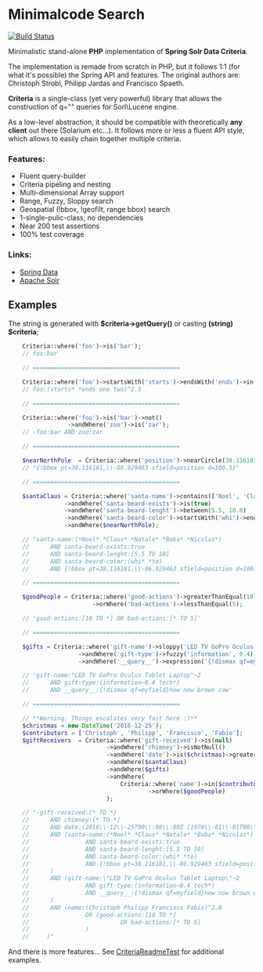 Minimalcode Search
======================

[![Build Status](https://travis-ci.org/minimalcode-org/search.svg)](https://travis-ci.org/minimalcode-org/search)

Minimalistic stand-alone **PHP** implementation of **Spring Solr Data Criteria**.

The implementation is remade from scratch in PHP, but it follows 1:1 (for what it's possible)
the Spring API and features. The original authors are: Christoph Strobl, Philipp Jardas and
Francisco Spaeth.

**Criteria** is a single-class (yet very powerful) library that allows the construction of q=""
queries for Sorl\Lucene engine.

As a low-level abstraction, it should be compatible with theoretically **any client** out there (Solarium etc...).
It follows more or less a fluent API style, which allows to easily chain together multiple criteria.

### Features:
- Fluent query-builder
- Criteria pipeling and nesting
- Multi-dimensional Array support
- Range, Fuzzy, Sloppy search
- Geospatial (!bbox, !geofilt, range bbox) search
- 1-single-pulic-class, no dependencies
- Near 200 test assertions
- 100% test coverage

### Links:
- [Spring Data](http://projects.spring.io/spring-data)
- [Apache Solr](http://lucene.apache.org/solr/)

Examples
-----------

The string is generated with **$criteria->getQuery()** or casting **(string) $criteria**;

```php
    Criteria::where('foo')->is('bar');
    // foo:bar

    // ==========================================

    Criteria::where('foo')->startsWith('starts')->endsWith('ends')->in(['one', 'two'])->boost(2.5);
    // foo:(starts* *ends one two)^2.5

    // ==========================================

    Criteria::where('foo')->is('bar')->not()
                 ->andWhere('zoo')->is('zar');
    // -foo:bar AND zoo:zar

    // ==========================================

    $nearNorthPole  = Criteria::where('position')->nearCircle(38.116181, -86.929463, 100.5);
    // "{!bbox pt=38.116181,\\-86.929463 sfield=position d=100.5}"

    // ==========================================

    $santaClaus = Criteria::where('santa-name')->contains(['Noel', 'Claus', 'Natale', 'Baba', 'Nicolas'])
                ->andWhere('santa-beard-exists')->is(true)
                ->andWhere('santa-beard-lenght')->between(5.5, 10.0)
                ->andWhere('santa-beard-color')->startsWith('whi')->endsWith('te')
                ->andWhere($nearNorthPole);

    // "santa-name:(*Noel* *Claus* *Natale* *Baba* *Nicolas*)
    //      AND santa-beard-exists:true
    //      AND santa-beard-lenght:[5.5 TO 10]
    //      AND santa-beard-color:(whi* *te)
    //      AND {!bbox pt=38.116181,\\-86.929463 sfield=position d=100.5}"

    // ==========================================

    $goodPeople = Criteria::where('good-actions')->greaterThanEqual(10)
                        ->orWhere('bad-actions')->lessThanEqual(5);

    // 'good-actions:[10 TO *] OR bad-actions:[* TO 5]'

    // ==========================================

    $gifts = Criteria::where('gift-name')->sloppy('LED TV GoPro Oculus Tablet Laptop', 2)
                    ->andWhere('gift-type')->fuzzy('information', 0.4)->startsWith('tech')
                    ->andWhere('__query__')->expression('{!dismax qf=myfield}how now brown cow');

    // 'gift-name:"LED TV GoPro Oculus Tablet Laptop"~2
    //      AND gift-type:(information~0.4 tech*)
    //      AND __query__:{!dismax qf=myfield}how now brown cow'

    // ==========================================

    // **Warning: Things escalates very fast here :)**
    $christmas = new DateTime('2016-12-25');
    $contributors = ['Christoph', 'Philipp', 'Francisco', 'Fabio'];
    $giftReceivers  = Criteria::where('gift-received')->is(null)
                            ->andWhere('chimney')->isNotNull()
                            ->andWhere('date')->is($christmas)->greaterThanEqual(new \Datetime('1970-01-01'))
                            ->andWhere($santaClaus)
                            ->andWhere($gifts)
                            ->andWhere(
                                Criteria::where('name')->in($contributors)->boost(2.0)
                                        ->orWhere($goodPeople)
                            );

    // "-gift-received:[* TO *]
    //      AND chimney:[* TO *]
    //      AND date:(2016\\-12\\-25T00\\:00\\:00Z [1970\\-01\\-01T00\\:00\\:00Z TO *])
    //      AND (santa-name:(*Noel* *Claus* *Natale* *Baba* *Nicolas*)
    //                AND santa-beard-exists:true 
    //                AND santa-beard-lenght:[5.5 TO 10]
    //                AND santa-beard-color:(whi* *te) 
    //                AND {!bbox pt=38.116181,\\-86.929463 sfield=position d=100.5}
    //      )
    //      AND (gift-name:\"LED TV GoPro Oculus Tablet Laptop\"~2 
    //                AND gift-type:(information~0.4 tech*)
    //                AND __query__:{!dismax qf=myfield}how now brown cow
    //      )
    //      AND (name:(Christoph Philipp Francisco Fabio)^2.0
    //                OR (good-actions:[10 TO *] 
    //                          OR bad-actions:[* TO 5]
    //                )
    //     )"
```

And there is more features... See [CriteriaReadmeTest](https://github.com/minimalcode-org/search/tree/master/tests/Minimalcode/Search) for additional examples.